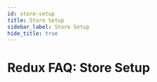 ```yaml
---
id: store-setup
title: Store Setup
sidebar_label: Store Setup
hide_title: true
---
```


# Redux FAQ: Store Setup
